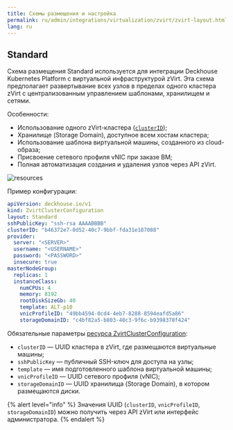 ```yaml
---
title: Схемы размещения и настройка
permalink: ru/admin/integrations/virtualization/zvirt/zvirt-layout.html
lang: ru
---
```


## Standard

Схема размещения Standard используется для интеграции Deckhouse Kubernetes Platform с виртуальной инфраструктурой zVirt. Эта схема предполагает развертывание всех узлов в пределах одного кластера zVirt с централизованным управлением шаблонами, хранилищем и сетями.

Особенности:

- Использование одного zVirt-кластера ([`clusterID`](/modules/cloud-provider-zvirt/cluster_configuration.html#zvirtclusterconfiguration-clusterid));
- Хранилище (Storage Domain), доступное всем хостам кластера;
- Использование шаблона виртуальной машины, созданного из cloud-образа;
- Присвоение сетевого профиля vNIC при заказе ВМ;
- Полная автоматизация создания и удаления узлов через API zVirt.

![resources](../../../../images/cloud-provider-zvirt/zvirt-standard.png)
<!--- Исходник: https://www.figma.com/design/T3ycFB7P6vZIL359UJAm7g/%D0%98%D0%BA%D0%BE%D0%BD%D0%BA%D0%B8-%D0%B8-%D1%81%D1%85%D0%B5%D0%BC%D1%8B?node-id=995-11447&t=Qb5yyWumzPiTBtfL-0 --->

Пример конфигурации:

```yaml
apiVersion: deckhouse.io/v1
kind: ZvirtClusterConfiguration
layout: Standard
sshPublicKey: "ssh-rsa AAAABBBB"
clusterID: "b46372e7-0d52-40c7-9bbf-fda31e187088"
provider:
  server: "<SERVER>"
  username: "<USERNAME>"
  password: "<PASSWORD>"
  insecure: true
masterNodeGroup:
  replicas: 1
  instanceClass:
    numCPUs: 4
    memory: 8192
    rootDiskSizeGb: 40
    template: ALT-p10
    vnicProfileID: "49bb4594-0cd4-4eb7-8288-8594eafd5a86"
    storageDomainID: "c4bf82a5-b803-40c3-9f6c-b9398378f424"
```

Обязательные параметры [ресурса ZvirtClusterConfiguration](/modules/cloud-provider-zvirt/cluster_configuration.html#zvirtclusterconfiguration):

- `clusterID` — UUID кластера в zVirt, где размещаются виртуальные машины;
- `sshPublicKey` — публичный SSH-ключ для доступа на узлы;
- `template` — имя подготовленного шаблона виртуальной машины;
- `vnicProfileID` — UUID сетевого профиля (vNIC);
- `storageDomainID` — UUID хранилища (Storage Domain), в котором размещаются диски.

{% alert level="info" %}
Значения UUID (`clusterID`, `vnicProfileID`, `storageDomainID`) можно получить через API zVirt или интерфейс администратора.
{% endalert %}

